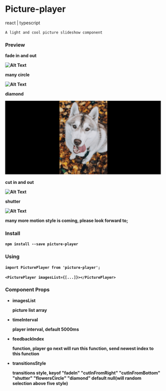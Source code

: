 # Picture-player

react | typescript

    A light and cool picture slideshow component

### Preview

<b>fade in and out<b>

![Alt Text](./example/static/fadein.gif)

<b>many circle<b>

![Alt Text](./example/static/circle.gif)

<b>diamond<b>

![Alt Text](./example/static/diamond.gif)

<b>cut in and out<b>

![Alt Text](./example/static/cutin.gif)

<b>shutter<b>

![Alt Text](./example/static/shutter.gif)

many more motion style is coming, please look forward to;

### Install

    npm install --save picture-player

### Using

    import PicturePlayer from 'picture-player';

    <PicturePlayer imagesList={[...]}></PicturePlayer>

### Component Props

-   imagesList

    picture list array

*   timeInterval

    player interval, default 5000ms

*   feedbackIndex

    function, player go next will run this function, send newest index to this function

*   transitionsStyle

    transitions style, keyof "fadeIn" "cutInFromRight" "cutInFromBottom" "shutter" "flowersCircle" "diamond"
    default null(will random selection above five style)

